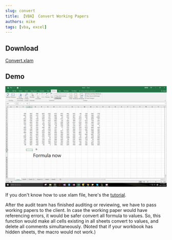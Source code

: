 ```yaml
---
slug: convert
title: 【VBA】 Convert Working Papers
authors: mike
tags: [vba, excel]
---
```


## Download 
[Convert.xlam](https://github.com/noworneverev/noworneverev.github.io/releases/download/1.5/convert.xlam)

<!--truncate-->

## Demo 
![](./convert.gif)

If you don't know how to use xlam file, here's the [tutorial](./excel-customized-ribbon).

After the audit team has finished auditing or reviewing, we have to pass working papers to the client. In case the working paper would have referencing errors, it would be safer convert all formula to values. So, this function would make all cells existing in all sheets convert to values, and delete all comments simultaneously.
(Noted that if your workbook has hidden sheets, the macro would not work.)